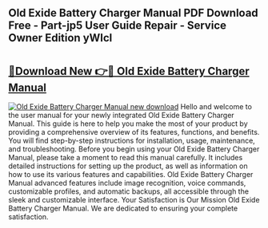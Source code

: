 ## Old Exide Battery Charger Manual PDF Download Free - Part-jp5 User Guide Repair - Service Owner Edition yWIcl

# <h2><a href="http://cf21130.oget.top/?id=Old+Exide+Battery+Charger+Manual">🔗Download New 👉🔴 Old Exide Battery Charger Manual</a></h2>

[![Old Exide Battery Charger Manual new download](https://i.imgur.com/5g1atiW.png)](http://cf21130.oget.top/?id=Old+Exide+Battery+Charger+Manual)
Hello and welcome to the user manual for your newly integrated Old Exide Battery Charger Manual. This guide is here to help you make the most of your product by providing a comprehensive overview of its features, functions, and benefits. You will find step-by-step instructions for installation, usage, maintenance, and troubleshooting. Before you begin using your Old Exide Battery Charger Manual, please take a moment to read this manual carefully. It includes detailed instructions for setting up the product, as well as information on how to use its various features and capabilities. Old Exide Battery Charger Manual advanced features include image recognition, voice commands, customizable profiles, and automatic backups, all accessible through the sleek and customizable interface. Your Satisfaction is Our Mission Old Exide Battery Charger Manual. We are dedicated to ensuring your complete satisfaction.
